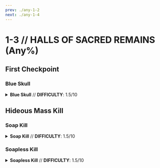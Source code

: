 ```yaml
---
prev: ./any-1-2
next: ./any-1-4
---
```


# 1-3 // HALLS OF SACRED REMAINS (Any%)

## First Checkpoint

<div class="hidden-header">

### Blue Skull

</div>

<details class="easy">
    <summary>
        <b>Blue Skull</b> // <b>DIFFICULTY</b>: 1.5/10
    </summary>
    <p>
      Start off with a <a href="/speedrun-tech#slam-storage">Slam Store</a> in the start room, then slide forward, turn slighlty left and <a href="/speedrun-tech#slide-jump">Slide Jump</a> towards the door. 
      <p>
      </p>
      Slam at the door, then <a href="/speedrun-tech#dsj(dash-slide-jump)">DSJ</a>, slam and malicious rail down to boost yourself up. 
      <p>
      </p>
      Dash forward and slam into the blue skull room, aim diagonally down, and then whiplash the skull. 
      <p>
      </p>
      Checkpoint 
      <video width="735" height="auto" loop controls muted>
        <source src="https://i.imgur.com/u9c6MFt.mp4" type="video/mp4">
    </video>
    </p>
</details>

## Hideous Mass Kill

<div class="hidden-header">

### Soap Kill

</div>

<details class="easy">
    <summary>
        <b>Soap Kill</b> // <b>DIFFICULTY</b>: 1.5/10
    </summary>
    <p>
     Dash backwards, then turn around and place the skull with whiplash and checkpoint.
     <p>
      </p>
     Dash slide into the soap room.
     <p>
      </p>
     Break the grate on the ceiling with a rocket.
     <p>
      </p>
     Use malicious rail to boost up and whiplash to grab the soap. 
     <p>
      </p>
     Checkpoint. 
     <p>
      </p>
     <a href="/speedrun-tech#dsdash-jump">Dash Jump</a> backwards, slam then <a href="/speedrun-tech#dsce-boost-core-eject-boost">CE Boost</a> down the corridor. 
      <p>
      </p>
      Slam down before the checkpoint. <a href="/speedrun-tech#dsce-boost-core-eject-boost">CE Boost</a> through the checkpoint and into the boss room, as soon as the boss’s arms move checkpoint so it does the faster spawn animation.
     Dash jump into the arena
     <p>
      </p>
     Whiplash the boss to kill it as soon as it is vulnerable.
     <p>
      </p>
     <a href="/speedrun-tech#ub-exit">UB Exit</a>.
    </p>
</details>

<div class="hidden-header">

### Soapless Kill

</div>

<details class="easy">
    <summary>
        <b>Soapless Kill</b> // <b>DIFFICULTY</b>: 1.5/10
    </summary>
    <p>
     Dash backwards, turn around and place the blue skull with whiplash, dash towards the door, <a href="/speedrun-tech#ce-boost-core-eject-boost">CE Boost</a> down the corridor.
      <p>
      </p>
     Slam down before the checkpoint.
      <p>
      </p>
     <a href="/speedrun-tech#dsj-dash-slide-jump">DSJ</a> into the boss room.
      <p>
      </p>
     As soon as the boss’s arms move checkpoint to get the faster spawn animation.
      <p>
      </p>
     Pause buffering can make timing this easier.
      <p>
      </p>
     <a href="/speedrun-tech#dsj-dash-slide-jump">DSJ</a> into the arena while firing blue saws, place a magnet behind the arms, then fire an overheat saw just before the boss spawns.
      <p>
      </p>
     As soon as the boss spawns, attatch the jumpstart cable to its weakpoint, jump and look down, throw a coin and <a href="/speedrun-tech#coin-punch">Coin Punch</a> it. Slam, then throw another coin into the bosses weakpoint. Shoot your erail towards the coin to <a href="/speedrun-tech#railcoins">Railcoin</a>.
      <p>
      </p>
     Finish off the boss with an <a href="/speedrun-tech#s-r-s-combo">SRS Combo</a>.
      <p>
      </p>
     Move towards the exit to time a <a href="/speedrun-tech#slam-store-exit">Slam Store</a>.
      <p>
      </p>
     You want to start your <a href="/speedrun-tech#dsj-dash-slide-jump">Slam Store</a> right before the boss gibs. This may require some practice to get used to.
      <p>
      </p>
     <div class="note">
     <div class="note-header">
        <i class="fa-solid fa-circle-exclamation"></i>
        Note
    </div>
    This kill is somewhat inconsistent due to hideous mass weakpoints, if you are doing everthing and it isn't killing, you are probably not hitting weakpoint with either your sawtrap or railcoin.
</div>
    </p>
</details>